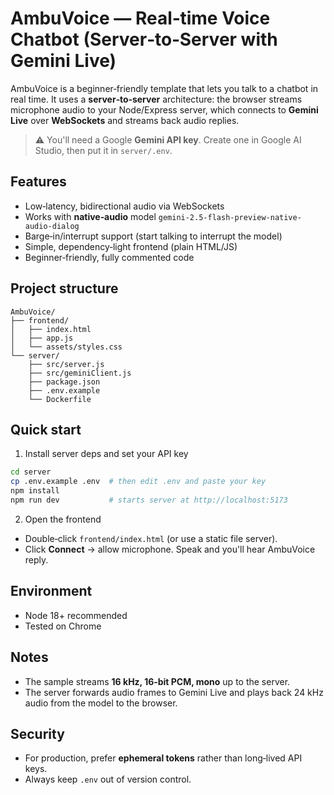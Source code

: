 # AmbuVoice — Real‑time Voice Chatbot (Server‑to‑Server with Gemini Live)

AmbuVoice is a beginner‑friendly template that lets you talk to a chatbot in real time.
It uses a **server‑to‑server** architecture: the browser streams microphone audio to your Node/Express server, which connects
to **Gemini Live** over **WebSockets** and streams back audio replies.

> ⚠️ You'll need a Google **Gemini API key**. Create one in Google AI Studio, then put it in `server/.env`.

## Features
- Low‑latency, bidirectional audio via WebSockets
- Works with **native‑audio** model `gemini-2.5-flash-preview-native-audio-dialog`
- Barge‑in/interrupt support (start talking to interrupt the model)
- Simple, dependency‑light frontend (plain HTML/JS)
- Beginner‑friendly, fully commented code

## Project structure
```
AmbuVoice/
├── frontend/
│   ├── index.html
│   ├── app.js
│   └── assets/styles.css
└── server/
    ├── src/server.js
    ├── src/geminiClient.js
    ├── package.json
    ├── .env.example
    └── Dockerfile
```

## Quick start
1) Install server deps and set your API key
```bash
cd server
cp .env.example .env  # then edit .env and paste your key
npm install
npm run dev           # starts server at http://localhost:5173
```
2) Open the frontend
- Double‑click `frontend/index.html` (or use a static file server).  
- Click **Connect** → allow microphone. Speak and you'll hear AmbuVoice reply.

## Environment
- Node 18+ recommended
- Tested on Chrome

## Notes
- The sample streams **16 kHz, 16‑bit PCM, mono** up to the server.
- The server forwards audio frames to Gemini Live and plays back 24 kHz audio from the model to the browser.

## Security
- For production, prefer **ephemeral tokens** rather than long‑lived API keys.
- Always keep `.env` out of version control.
